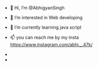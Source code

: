 - 👋 Hi, I’m @AbhigyanSingh
- 👀 I’m interested in Web developing 
- 🌱 I’m currently learning java script 
  
- 📫 you can reach me by my insta https://www.instagram.com/abhi._.47k/
- 
- 

<!---
AbhigyanSingh/AbhigyanSingh is a ✨ special ✨ repository because its `README.md` (this file) appears on your GitHub profile.
You can click the Preview link to take a look at your changes.
--->
